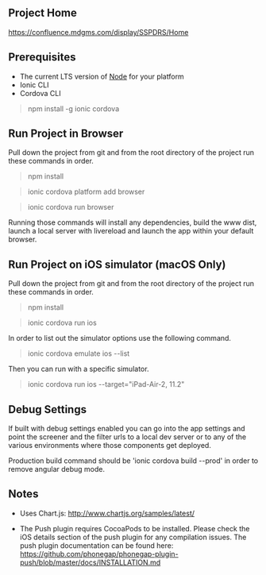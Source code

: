 ## Project Home ##
https://confluence.mdgms.com/display/SSPDRS/Home

## Prerequisites ##
- The current LTS version of [Node](https://nodejs.org/en/download/) for your platform
- Ionic CLI
- Cordova CLI

> npm install -g ionic cordova

## Run Project in Browser ##
Pull down the project from git and from the root directory of the project run
these commands in order.
> npm install

> ionic cordova platform add browser

> ionic cordova run browser

Running those commands will install any dependencies, build the www dist, launch
a local server with livereload and launch the app within your default browser.

## Run Project on iOS simulator (macOS Only) ##
Pull down the project from git and from the root directory of the project run
these commands in order.
> npm install

> ionic cordova run ios

In order to list out the simulator options use the following command.
> ionic cordova emulate ios --list

Then you can run with a specific simulator.
> ionic cordova run ios --target="iPad-Air-2, 11.2"

## Debug Settings
If built with debug settings enabled you can go into the app settings and point the screener and the filter urls to a local dev server or to any of the various environments where those components get deployed.

Production build command should be 'ionic cordova build --prod' in order to remove angular debug mode.

## Notes
- Uses Chart.js: http://www.chartjs.org/samples/latest/

- The Push plugin requires CocoaPods to be installed. Please check the iOS details section of the push plugin for any compilation issues. The push plugin documentation can be found here: https://github.com/phonegap/phonegap-plugin-push/blob/master/docs/INSTALLATION.md
